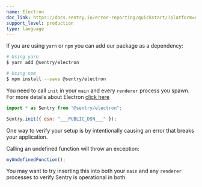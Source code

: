 ```yaml
---
name: Electron
doc_link: https://docs.sentry.io/error-reporting/quickstart/?platform=electron
support_level: production
type: language
---
```


If you are using `yarn` or `npm` you can add our package as a dependency:

```bash
# Using yarn
$ yarn add @sentry/electron

# Using npm
$ npm install --save @sentry/electron
```

You need to call `init` in your `main` and every `renderer` process you spawn.
For more details about Electron [click here](/platforms/electron/)

```javascript
import * as Sentry from "@sentry/electron";

Sentry.init({ dsn: "___PUBLIC_DSN___" });
```

One way to verify your setup is by intentionally causing an error that breaks your application.

Calling an undefined function will throw an exception:

```js
myUndefinedFunction();
```

You may want to try inserting this into both your `main` and any `renderer`
processes to verify Sentry is operational in both.
